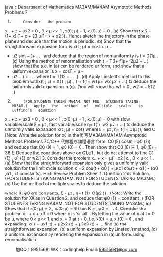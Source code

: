 java c
Department   of   Mathematics
MA3AM/MA4AM Asymptotic   Methods
Problems   7
1.          Consider   the problem
x..   +   x +   μx2      = 0   ,               0 < μ   <<   1 ,   x(0;   μ) = 1,               x.(0;   μ)   = 0 .
(a)       Show that                  x.2      = (1−   x)   (1+   x + 23 μ(1+   x +   x2 ))   .
Hence sketch the trajectory in the phase plane and deduce that the motion is periodic.
(b)      Show that the straightforward expansion for    x    is
x(t ;   μ)    =    cost + μ      −   
+   μ2       sint −         )+   .   .   .   and deduce that the region of   non-uniformity   is          t   = O(1μ   .
(c)      Using   the   method   of   renormalisation   with
t = T(1+   f1μ+   f2μ2   + ...)
show that the    s.e. in (a) can be rendered uniform,   and   show that   a uniform   expansion   is   x      =   cosT   +   μ   −   
+   μ2    −         )   +   .   .   .   where         t   = T(12    +   .   .   .)   .
(d)    Apply   Linstedt’s   method   to   this   problem   withx(t   ;   μ) = X(T   ;   μ)             ,                T   = t(1+   w1 μ+   w2   μ2   + ...)      to deduce the uniformly valid
expansion in   (c).
(You will   show that       w1    = 0 ,       w2      = − 512       .)
2.          (FOR STUDENTS TAKING MA4AM. NOT FOR   STUDENTS TAKING   MA3AM.)   Apply   the   method   of   multiple   scales   to   Duffing’s   equation
x..   +   x   +   μx3   = 0 ,               0   <   μ<< 1   ,             x(0; μ) = 1   ,                x.(0; μ) = 0
with slow variable/scale    ξ   = μt   ,    fast variable/scale    η= t(1+   w2   μ2    + ...)       to deduce the   uniformly valid expansion
x(t ;   μ)    =    cos(
where    ξ   = μt ,      η= t(1+ O(μ )),    and       C
[Note:    Write the solution for       x0             in the代 写MA3AM/MA4AM Asymptotic Methods Problems 7C/C++
代做程序编程语言   form.       C0   (ξ)   cos(η+   φ0   (ξ))   and deduce that
C0 (0) = 1,   φ0 (0)   = 0 .       Then   show   that      C0 (ξ)   三 1,    φ0 (ξ) = 38   ξ.       Deduce   the   conditions   above on      C1,φ1   ,    but do not attempt to find       C1   (ξ)   ,   φ1   (ξ)      or    w2.]
3.          Consider the problem
x..   +   x = μ(1-   x2   )x.   ,               0   <   μ<< 1   .
(a)      Show that the straightforward expansion only gives a uniformly valid   solution   for the   limit   cycle solution
x = 2   cos(t +   α0 ) +   μ(c1   cos(t +   α1   )   -      (α0 ,α1 ,   c1       constants).
Hint: Review Problem   Sheet   1: Question 2  its   Solution.
(FOR STUDENTS TAKING MA4AM. NOT FOR STUDENTS TAKING MA3AM.)   (b)    Use   the   method   of   multiple   scales   to   deduce   the   solution
   
where      K,   φ0          are constants,      ξ   = μt ,   η= t   (1+ O(μ2   ))   .
(Note:    Write the solution for       X0          as in Question 2,   and   deduce that      φ0 (ξ)   = constant .)   (FOR STUDENTS TAKING MA4AM. NOT FOR STUDENTS TAKING MA3AM.)
(c)       Show that if    x(0;   μ) = 0   ,       x.(0;   μ) = 6      then      K =    ,   φ0    = -      .
4.          Consider the problem
x..   +   x +   x3      =   0
where   x    is ‘small’   .    By letting the value of   x    at      t =   0    be    μ,      where      0   < μ<<   1,      and       x. = 0         at    t = 0,    i.e.    x(0) = μ,       x.(0) =   0   ,    and expanding:       x(t) =   μx1   (t)   +   μ2x2 (t)   +   μ3x3   (t)   + ...      find
(a) the   straightforward   expansion,    (b) a   uniform   expansion   by   Linstedt’smethod,      (c)   a   uniform. expansion by rendering the expansion in (a) uniform. using renormalisation.
   
   

         
加QQ：99515681  WX：codinghelp  Email: 99515681@qq.com
